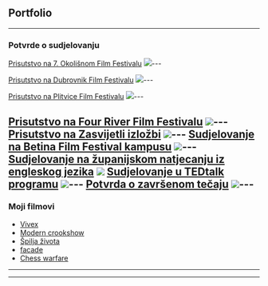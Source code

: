 ## Portfolio

---

### Potvrde o sudjelovanju

[Prisutstvo na 7. Okolišnom Film Festivalu](/sample_page)
<img src="images/7.okolisni filmski festival.jpeg?raw=true"/>---


[Prisutstvo na Dubrovnik Film Festivalu](/pdf/sample_presentation.pdf)
<img src="images/DUFF kugarica.jpg?raw=true"/>---


[Prisutstvo na Plitvice Film Festivalu](http://example.com/)
<img src="images/Plitvice film festival.jpg?raw=true"/>---

[Prisutstvo na Four River Film Festivalu](http://example.com/)
<img src="images/frff.jpg?raw=true"/>---
[Prisutstvo na Zasvijetli izložbi](http://example.com/)
<img src="images/Zasvijetli.jpg?raw=true"/>---
[Sudjelovanje na Betina Film Festival kampusu](http://example.com/)
<img src="images/Baff.jpg?raw=true"/>---
[Sudjelovanje na županijskom natjecanju iz engleskog jezika](http://example.com/)
<img src="images/Pohvalnica iz engleskog.jpg?raw=true"/>
[Sudjelovanje u TEDtalk programu](http://example.com/)
<img src="images/Ted talk.jpg?raw=true"/>---
[Potvrda o završenom tečaju](http://example.com/)
<img src="images/certifikat.jpg?raw=true"/>---
---

### Moji filmovi

- [Vivex](https://youtu.be/Rd9rjjJ9amo)
- [Modern crookshow](https://youtu.be/X1LhlHebvA8)
- [Špilja života](https://youtu.be/KARWocfbHIg)
- [facade](https://youtu.be/vJhwPj2xjGU)
- [Chess warfare](https://youtu.be/BknSIQ34q6o)

---




---

